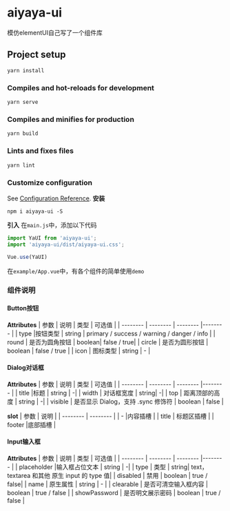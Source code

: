 # aiyaya-ui
模仿elementUI自己写了一个组件库

## Project setup
```
yarn install
```

### Compiles and hot-reloads for development
```
yarn serve
```

### Compiles and minifies for production
```
yarn build
```

### Lints and fixes files
```
yarn lint
```

### Customize configuration
See [Configuration Reference](https://cli.vuejs.org/config/).
**安装**
```shell
npm i aiyaya-ui -S
```

**引入**
在`main.js`中，添加以下代码
```javascript
import YaUI from 'aiyaya-ui';
import 'aiyaya-ui/dist/aiyaya-ui.css';

Vue.use(YaUI)
```
在`example/App.vue`中，有各个组件的简单使用`demo`

### 组件说明
#### Button按钮
**Attributes**
| 参数     | 说明     | 类型     | 可选值    |
| -------- | -------- | -------- |-------- |
| type |按钮类型 | string | primary / success / warning / danger / info  |
| round | 是否为圆角按钮 | boolean| false / true|
| circle | 是否为圆形按钮 | boolean | false / true |
| icon | 图标类型 | string | - |

#### Dialog对话框
**Attributes**
| 参数     | 说明     | 类型     | 可选值    |
| -------- | -------- | -------- |-------- |
| title |标题 | string |  -|
| width | 对话框宽度 | string| -|
| top | 距离顶部的高度 | string | -|
| visible | 是否显示 Dialog，支持 .sync 修饰符 | boolean | false |


**slot**
| 参数     | 说明     | 
| -------- | -------- |
| - |内容插槽 |
| title | 标题区插槽 |
| footer |底部插槽 | 


#### Input输入框
**Attributes**
| 参数     | 说明     | 类型     | 可选值    |
| -------- | -------- | -------- |-------- |
| placeholder |输入框占位文本 | string |  -|
| type | 类型 | string| text，textarea 和其他 原生 input 的 type 值|
| disabled | 禁用 | boolean | true / false|
| name | 原生属性 | string | - |
| clearable | 是否可清空输入框内容 | boolean | true / false |
| showPassword | 是否明文展示密码 | boolean | true / false |



